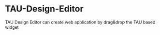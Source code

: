 # TAU-Design-Editor
TAU Design Editor can create web application by drag&amp;drop the TAU based widget 
